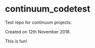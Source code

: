 # continuum_codetest
Test repo for continuum projects.

Created on 12th November 2018.

This is fun!